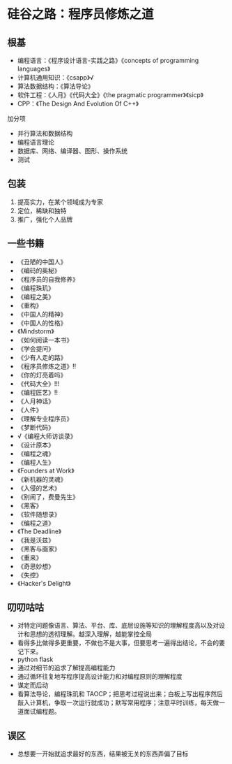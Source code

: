 # 硅谷之路：程序员修炼之道

## 根基

+ 编程语言：《程序设计语言-实践之路》《concepts of programming languages》
+ 计算机通用知识：《csapp》√
+ 算法数据结构：《算法导论》
+ 软件工程：《人月》《代码大全》《the pragmatic programmer》《sicp》
+ CPP：《The Design And Evolution Of C++》

加分项

+ 并行算法和数据结构
+ 编程语言理论
+ 数据库、网络、编译器、图形、操作系统
+ 测试

## 包装

1. 提高实力，在某个领域成为专家
2. 定位，稀缺和独特
3. 推广，强化个人品牌

## 一些书籍

+ 《丑陋的中国人》
+ 《编码的奥秘》
+ 《程序员的自我修养》
+ 《编程珠玑》
+ 《编程之美》
+ 《重构》
+ 《中国人的精神》
+ 《中国人的性格》
+ 《Mindstorm》
+ 《如何阅读一本书》
+ 《学会提问》
+ 《少有人走的路》
+ 《程序员修炼之道》!!
+ 《你的灯亮着吗》
+ 《代码大全》!!!
+ 《编程匠艺》!!
+ 《人月神话》
+ 《人件》
+ 《理解专业程序员》
+ 《梦断代码》
+ √《编程大师访谈录》
+ 《设计原本》
+ 《编程之魂》
+ 《编程人生》
+ 《Founders at Work》
+ 《新机器的灵魂》
+ 《入侵的艺术》
+ 《别闹了，费曼先生》
+ 《黑客》
+ 《软件随想录》
+ 《编程之道》
+ 《The Deadline》
+ 《我是沃兹》
+ 《黑客与画家》
+ 《重来》
+ 《奇思妙想》
+ 《失控》
+ 《Hacker's Delight》


## 叨叨咕咕

+ 对特定问题像语言、算法、平台、库、底层设施等知识的理解程度高以及对设计和思想的透彻理解。越深入理解，越能掌控全局
+ 看得多比做得多更重要，不做也不是大事，但要思考一遍得出结论，不会的要记下来。
+ python flask
+ 通过对细节的追求了解提高编程能力
+ 通过循环往复地写程序提高设计能力和对编程原则的理解程度
+ 谋定而后动
+ 看算法导论，编程珠玑和 TAOCP；把思考过程说出来；白板上写出程序然后敲入计算机，争取一次运行就成功；默写常用程序；注意平时训练，每天做一道面试编程题。

## 误区

+ 总想要一开始就追求最好的东西，结果被无关的东西弄偏了目标
